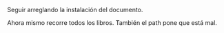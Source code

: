 Seguir arreglando la instalación del documento.

Ahora mismo recorre todos los libros.
También el path pone que está mal.
